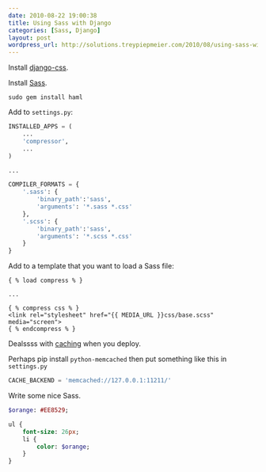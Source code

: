 ```yaml
---
date: 2010-08-22 19:00:38
title: Using Sass with Django
categories: [Sass, Django]
layout: post
wordpress_url: http://solutions.treypiepmeier.com/2010/08/using-sass-with-django/
---
```

Install [django-css](http://github.com/dziegler/django-css/).

Install [Sass](http://sass-lang.com/).
	
	sudo gem install haml

Add to `settings.py`:

``` python settings.py
INSTALLED_APPS = (
	...
	'compressor',
	...
)

...

COMPILER_FORMATS = {
    '.sass': {
        'binary_path':'sass',
        'arguments': '*.sass *.css'
    },
    '.scss': {
        'binary_path':'sass',
        'arguments': '*.scss *.css'
    }
}
```

Add to a template that you want to load a Sass file:
	
``` django
{ % load compress % }

...

{ % compress css % }
<link rel="stylesheet" href="{{ MEDIA_URL }}css/base.scss" media="screen">
{ % endcompress % }
```

Dealssss with [caching](http://docs.djangoproject.com/en/dev/topics/cache/) when you deploy.

Perhaps pip install `python-memcached` then put something like this in 
`settings.py`

``` python
CACHE_BACKEND = 'memcached://127.0.0.1:11211/'
```

Write some nice Sass.

``` sass Your snazzy Sass file
$orange: #EE8529;

ul {
	font-size: 26px;
	li {
		color: $orange;
	}
}
```
